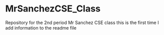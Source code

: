 # MrSanchezCSE_Class
Repository for the 2nd period Mr Sanchez CSE class
this is the first time I add information to the readme file
